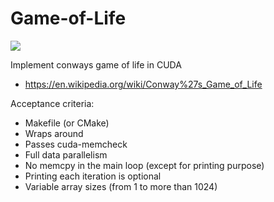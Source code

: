 # Game-of-Life

![](https://media.giphy.com/media/7FgnEVdDRO4uU62QaA/giphy.gif)

Implement conways game of life in CUDA 
- https://en.wikipedia.org/wiki/Conway%27s_Game_of_Life

Acceptance criteria:

- Makefile (or CMake)
- Wraps around
- Passes cuda-memcheck
- Full data parallelism
- No memcpy in the main loop (except for printing purpose)
- Printing each iteration is optional
- Variable array sizes (from 1 to more than 1024)
